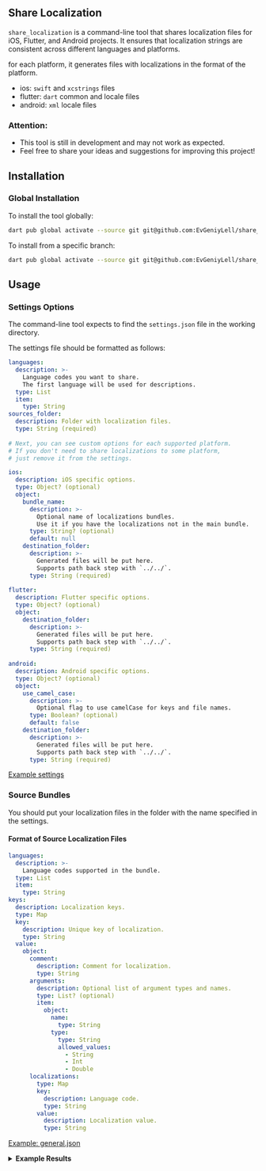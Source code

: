 ## Share Localization

`share_localization` is a command-line tool that shares localization files for iOS, Flutter, and Android projects. 
It ensures that localization strings are consistent across different languages and platforms.

for each platform, it generates files with localizations in the format of the platform.

- ios: `swift` and `xcstrings` files
- flutter: `dart` common and locale files
- android: `xml` locale files

### Attention:
- This tool is still in development and may not work as expected.
- Feel free to share your ideas and suggestions for improving this project!

## Installation

### Global Installation

To install the tool globally:

```bash
dart pub global activate --source git git@github.com:EvGeniyLell/share_localization.git
```

To install from a specific branch:

```bash
dart pub global activate --source git git@github.com:EvGeniyLell/share_localization.git --git-ref BranchName
```

## Usage

### Settings Options

The command-line tool expects to find the `settings.json` file in the working directory.

The settings file should be formatted as follows:

```yaml
languages:
  description: >-
    Language codes you want to share.
    The first language will be used for descriptions.
  type: List
  item:
    type: String
sources_folder:
  description: Folder with localization files.
  type: String (required)
  
# Next, you can see custom options for each supported platform.
# If you don't need to share localizations to some platform,
# just remove it from the settings.

ios:
  description: iOS specific options.
  type: Object? (optional)
  object:
    bundle_name:
      description: >-
        Optional name of localizations bundles.
        Use it if you have the localizations not in the main bundle.
      type: String? (optional)
      default: null
    destination_folder:
      description: >-
        Generated files will be put here.
        Supports path back step with `../../`.
      type: String (required)
      
flutter:
  description: Flutter specific options.
  type: Object? (optional)
  object:
    destination_folder:
      description: >-
        Generated files will be put here.
        Supports path back step with `../../`.
      type: String (required)
      
android:
  description: Android specific options.
  type: Object? (optional)
  object:
    use_camel_case:
      description: >-
        Optional flag to use camelCase for keys and file names.
      type: Boolean? (optional)
      default: false
    destination_folder:
      description: >-
        Generated files will be put here.
        Supports path back step with `../../`.
      type: String (required)
```

[Example settings](example/settings.json)

### Source Bundles

You should put your localization files in the folder with the name specified in the settings.

#### Format of Source Localization Files

```yaml
languages:
  description: >-
    Language codes supported in the bundle.
  type: List
  item:
    type: String
keys:
  description: Localization keys.
  type: Map
  key:
    description: Unique key of localization.
    type: String
  value:
    object:
      comment:
        description: Comment for localization.
        type: String
      arguments:
        description: Optional list of argument types and names.
        type: List? (optional)
        item:
          object:
            name:
              type: String
            type:
              type: String
              allowed_values:
                - String
                - Int
                - Double
      localizations:
        type: Map
        key:
          description: Language code.
          type: String
        value:
          description: Localization value.
          type: String
```

[Example: general.json](example/bundles/general.json)

<details>
<summary><strong>Example Results</strong></summary>

##### iOS:
[General.swift](example/results/ios/General.swift)

[General.xcstrings](example/results/ios/General.xcstrings)

##### Flutter:
[general.dart](example/results/flutter/general.dart)

[general_en.dart](example/results/flutter/general_en.dart)

[general_ua.dart](example/results/flutter/general_ua.dart)

##### Android:
[values/general.xml](example/results/android/values/general.xml)

[values_ua/general.xml](example/results/android/values_ua/general.xml)

</details>
